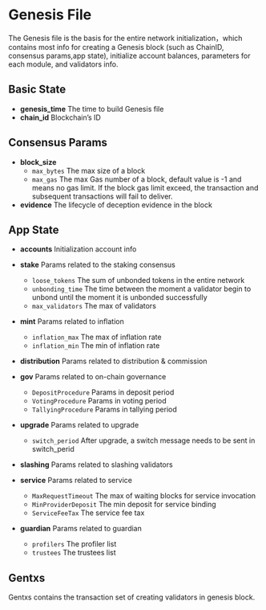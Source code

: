 # Genesis File

The Genesis file is the basis for the entire network initialization，which contains most info for creating a Genesis block (such as ChainID, consensus params,app state), initialize account balances, parameters for each module, and validators info.

## Basic State

* **genesis_time** The time to build Genesis file
* **chain_id**     Blockchain’s ID

## Consensus Params

* **block_size** 
  * `max_bytes` The max size of a block
  * `max_gas`  The max Gas number of a block, default value is -1 and means no gas limit. If the block gas limit exceed, the transaction and subsequent transactions will fail to deliver. 
* **evidence**   The lifecycle of deception evidence in the block

## App State

* **accounts** Initialization account info

* **stake** Params related to the staking consensus
  * `loose_tokens`   The sum of unbonded tokens in the entire network
  * `unbonding_time` The time between the moment a validator begin to unbond until the moment it is unbonded successfully
  * `max_validators` The max of validators
  
* **mint**  Params related to inflation
  * `inflation_max` The max of inflation rate
  * `inflation_min` The min of inflation rate
  
* **distribution** Params related to distribution & commission

* **gov**  Params related to on-chain governance
  * `DepositProcedure`  Params in deposit period
  * `VotingProcedure`   Params in voting period
  * `TallyingProcedure` Params in tallying period

* **upgrade** Params related to upgrade
  * `switch_period` After upgrade, a switch message needs to be sent in switch_perid

* **slashing** Params related to slashing validators

* **service**  Params related to service
  * `MaxRequestTimeout`   The max of waiting blocks for service invocation
  * `MinProviderDeposit`  The min deposit for service binding
  * `ServiceFeeTax` The service fee tax
  
* **guardian** Params related to guardian
  * `profilers` The profiler list
  * `trustees` The trustees list
  
## Gentxs

Gentxs contains the transaction set of creating validators in genesis block. 